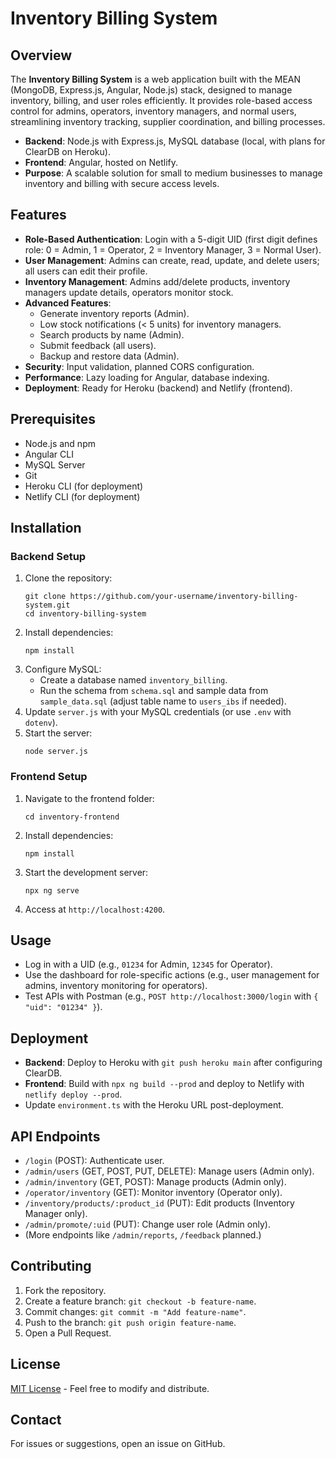 # Inventory Billing System

## Overview
The **Inventory Billing System** is a web application built with the MEAN (MongoDB, Express.js, Angular, Node.js) stack, designed to manage inventory, billing, and user roles efficiently. It provides role-based access control for admins, operators, inventory managers, and normal users, streamlining inventory tracking, supplier coordination, and billing processes.

- **Backend**: Node.js with Express.js, MySQL database (local, with plans for ClearDB on Heroku).
- **Frontend**: Angular, hosted on Netlify.
- **Purpose**: A scalable solution for small to medium businesses to manage inventory and billing with secure access levels.

## Features
- **Role-Based Authentication**: Login with a 5-digit UID (first digit defines role: 0 = Admin, 1 = Operator, 2 = Inventory Manager, 3 = Normal User).
- **User Management**: Admins can create, read, update, and delete users; all users can edit their profile.
- **Inventory Management**: Admins add/delete products, inventory managers update details, operators monitor stock.
- **Advanced Features**:
  - Generate inventory reports (Admin).
  - Low stock notifications (< 5 units) for inventory managers.
  - Search products by name (Admin).
  - Submit feedback (all users).
  - Backup and restore data (Admin).
- **Security**: Input validation, planned CORS configuration.
- **Performance**: Lazy loading for Angular, database indexing.
- **Deployment**: Ready for Heroku (backend) and Netlify (frontend).

## Prerequisites
- Node.js and npm
- Angular CLI
- MySQL Server
- Git
- Heroku CLI (for deployment)
- Netlify CLI (for deployment)

## Installation

### Backend Setup
1. Clone the repository:
   ```
   git clone https://github.com/your-username/inventory-billing-system.git
   cd inventory-billing-system
   ```
2. Install dependencies:
   ```
   npm install
   ```
3. Configure MySQL:
   - Create a database named `inventory_billing`.
   - Run the schema from `schema.sql` and sample data from `sample_data.sql` (adjust table name to `users_ibs` if needed).
4. Update `server.js` with your MySQL credentials (or use `.env` with `dotenv`).
5. Start the server:
   ```
   node server.js
   ```

### Frontend Setup
1. Navigate to the frontend folder:
   ```
   cd inventory-frontend
   ```
2. Install dependencies:
   ```
   npm install
   ```
3. Start the development server:
   ```
   npx ng serve
   ```
4. Access at `http://localhost:4200`.

## Usage
- Log in with a UID (e.g., `01234` for Admin, `12345` for Operator).
- Use the dashboard for role-specific actions (e.g., user management for admins, inventory monitoring for operators).
- Test APIs with Postman (e.g., `POST http://localhost:3000/login` with `{ "uid": "01234" }`).

## Deployment
- **Backend**: Deploy to Heroku with `git push heroku main` after configuring ClearDB.
- **Frontend**: Build with `npx ng build --prod` and deploy to Netlify with `netlify deploy --prod`.
- Update `environment.ts` with the Heroku URL post-deployment.

## API Endpoints
- `/login` (POST): Authenticate user.
- `/admin/users` (GET, POST, PUT, DELETE): Manage users (Admin only).
- `/admin/inventory` (GET, POST): Manage products (Admin only).
- `/operator/inventory` (GET): Monitor inventory (Operator only).
- `/inventory/products/:product_id` (PUT): Edit products (Inventory Manager only).
- `/admin/promote/:uid` (PUT): Change user role (Admin only).
- (More endpoints like `/admin/reports`, `/feedback` planned.)

## Contributing
1. Fork the repository.
2. Create a feature branch: `git checkout -b feature-name`.
3. Commit changes: `git commit -m "Add feature-name"`.
4. Push to the branch: `git push origin feature-name`.
5. Open a Pull Request.

## License
[MIT License](LICENSE) - Feel free to modify and distribute.

## Contact
For issues or suggestions, open an issue on GitHub.
